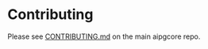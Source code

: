 # Contributing

Please see [CONTRIBUTING.md](https://github.com/underdarkskies/aipgcore/blob/master/CONTRIBUTING.md) on the main aipgcore repo.
